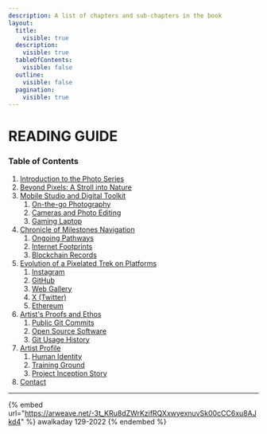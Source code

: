 ```yaml
---
description: A list of chapters and sub-chapters in the book
layout:
  title:
    visible: true
  description:
    visible: true
  tableOfContents:
    visible: false
  outline:
    visible: false
  pagination:
    visible: true
---
```


# READING GUIDE

### Table of Contents

1. [Introduction to the Photo Series](introduction-to-the-photo-series.md)
2. [Beyond Pixels: A Stroll into Nature](beyond-pixels-a-stroll-into-nature.md)
3. [Mobile Studio and Digital Toolkit](mobile-studio-and-digital-toolkit/)
   1. [On-the-go Photography](mobile-studio-and-digital-toolkit/on-the-go-photography.md)
   2. [Cameras and Photo Editing](mobile-studio-and-digital-toolkit/cameras-and-photo-editing.md)
   3. [Gaming Laptop](mobile-studio-and-digital-toolkit/gaming-laptop.md)
4. [Chronicle of Milestones Navigation](chronicle-of-milestones-navigation/)
   1. [Ongoing Pathways](chronicle-of-milestones-navigation/ongoing-pathways.md)
   2. [Internet Footprints](chronicle-of-milestones-navigation/internet-footprints.md)
   3. [Blockchain Records](chronicle-of-milestones-navigation/blockchain-records.md)
5. [Evolution of a Pixelated Trek on Platforms](evolution-of-a-trek-on-platforms/)
   1. [Instagram](evolution-of-a-trek-on-platforms/instagram.md)
   2. [GitHub](evolution-of-a-trek-on-platforms/github.md)
   3. [Web Gallery](evolution-of-a-trek-on-platforms/web-gallery.md)
   4. [X (Twitter)](evolution-of-a-trek-on-platforms/web-gallery.md)
   5. [Ethereum](evolution-of-a-trek-on-platforms/ethereum.md)
6. [Artist's Proofs and Ethos](artists-proofs-and-ethos/)
   1. [Public Git Commits](artists-proofs-and-ethos/public-git-commits.md)
   2. [Open Source Software](artists-proofs-and-ethos/open-source-software.md)
   3. [Git Usage History](artists-proofs-and-ethos/git-usage-history.md)
7. [Artist Profile](artist-profile/)
   1. [Human Identity](artist-profile/human-identity.md)
   2. [Training Ground](artist-profile/training-ground.md)
   3. [Project Inception Story](artist-profile/project-inception-story.md)
8. [Contact](contact.md)

***

{% embed url="https://arweave.net/-3t_KRu8dZWrKzifRQXxwyexnuvSk00cCC6xu8AJkd4" %}
awalkaday 129-2022
{% endembed %}

